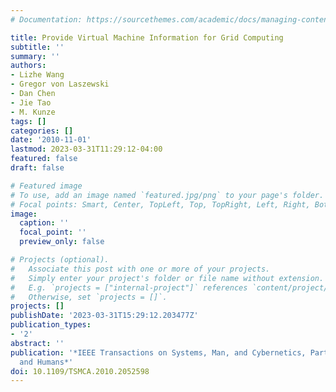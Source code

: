 ```yaml
---
# Documentation: https://sourcethemes.com/academic/docs/managing-content/

title: Provide Virtual Machine Information for Grid Computing
subtitle: ''
summary: ''
authors:
- Lizhe Wang
- Gregor von Laszewski
- Dan Chen
- Jie Tao
- M. Kunze
tags: []
categories: []
date: '2010-11-01'
lastmod: 2023-03-31T11:29:12-04:00
featured: false
draft: false

# Featured image
# To use, add an image named `featured.jpg/png` to your page's folder.
# Focal points: Smart, Center, TopLeft, Top, TopRight, Left, Right, BottomLeft, Bottom, BottomRight.
image:
  caption: ''
  focal_point: ''
  preview_only: false

# Projects (optional).
#   Associate this post with one or more of your projects.
#   Simply enter your project's folder or file name without extension.
#   E.g. `projects = ["internal-project"]` references `content/project/deep-learning/index.md`.
#   Otherwise, set `projects = []`.
projects: []
publishDate: '2023-03-31T15:29:12.203477Z'
publication_types:
- '2'
abstract: ''
publication: '*IEEE Transactions on Systems, Man, and Cybernetics, Part A: Systems
  and Humans*'
doi: 10.1109/TSMCA.2010.2052598
---
```

